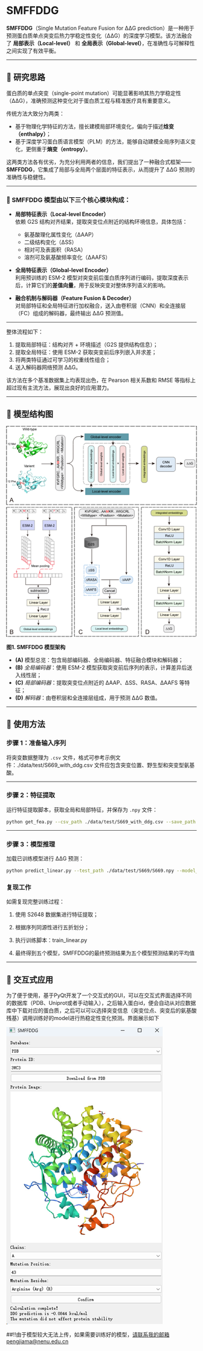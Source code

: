 # SMFFDDG

**SMFFDDG**（Single Mutation Feature Fusion for ΔΔG prediction）是一种用于预测蛋白质单点突变后热力学稳定性变化（ΔΔG）的深度学习模型。该方法融合了 **局部表示（Local-level）** 和 **全局表示（Global-level）**，在准确性与可解释性之间实现了有效平衡。

---

## 🧬 研究思路

蛋白质的单点突变（single-point mutation）可能显著影响其热力学稳定性（ΔΔG），准确预测这种变化对于蛋白质工程与精准医疗具有重要意义。

传统方法大致分为两类：

- 基于物理化学特征的方法，擅长建模局部环境变化，偏向于描述**焓变（enthalpy）**；
- 基于深度学习蛋白质语言模型（PLM）的方法，能够自动建模全局序列语义变化，更侧重于**熵变（entropy）**。

这两类方法各有优劣，为充分利用两者的信息，我们提出了一种融合式框架——**SMFFDDG**，它集成了局部与全局两个层面的特征表示，从而提升了 ΔΔG 预测的准确性与稳健性。

---

### 🔧 SMFFDDG 模型由以下三个核心模块构成：

- **局部特征表示（Local-level Encoder）**  
  依赖 G2S 结构对齐结果，提取突变位点附近的结构环境信息，具体包括：
  - 氨基酸理化属性变化（ΔAAP）
  - 二级结构变化（ΔSS）
  - 相对可及表面积（RASA）
  - 溶剂可及氨基酸频率变化（ΔAAFS）

- **全局特征表示（Global-level Encoder）**  
  利用预训练的 ESM-2 模型对突变前后蛋白质序列进行编码，提取深度表示后，计算它们的**差值向量**，用于反映突变对整体序列语义的影响。

- **融合机制与解码器（Feature Fusion & Decoder）**  
  对局部特征和全局特征进行加权融合，送入由卷积层（CNN）和全连接层（FC）组成的解码器，最终输出 ΔΔG 预测值。

---

整体流程如下：

1. 提取局部特征：结构对齐 + 环境描述（G2S 提供结构信息）；
2. 提取全局特征：使用 ESM-2 获取突变前后序列嵌入并求差；
3. 将两类特征通过可学习的权重线性组合；
4. 送入解码器网络预测 ΔΔG。

该方法在多个基准数据集上均表现出色，在 Pearson 相关系数和 RMSE 等指标上超过现有主流方法，展现出良好的应用潜力。

---



## 🧱 模型结构图

![SMFFDDG 架构图](./image/method.png)

**图1. SMFFDDG 模型架构**

- **(A)** 模型总览：包含局部编码器、全局编码器、特征融合模块和解码器；
- **(B)** *全局编码器*：使用 ESM-2 模型获取突变前后序列的表示，计算差异后送入线性层；
- **(C)** *局部编码器*：提取突变位点附近的 ΔAAP、ΔSS、RASA、ΔAAFS 等特征；
- **(D)** *解码器*：由卷积层和全连接层组成，用于预测 ΔΔG 数值。

---

## 🚀 使用方法

### 步骤 1：准备输入序列

将突变数据整理为 `.csv` 文件，格式可参考示例文件：./data/test/S669_with_ddg.csv 文件应包含突变位置、野生型和突变型氨基酸。

---

### 步骤 2：特征提取

运行特征提取脚本，获取全局和局部特征，并保存为 `.npy` 文件：

```bash
python get_fea.py --csv_path ./data/test/S669_with_ddg.csv --save_path ./data/test/S669/S669.npy
```
---

### 步骤 3：模型推理
加载已训练模型进行 ΔΔG 预测：
```bash
python predict_linear.py --test_path ./data/test/S669/S669.npy --model_dir ./Linear_model
```

### 复现工作

如需复现完整训练过程：

1. 使用 S2648 数据集进行特征提取；

2. 根据序列同源性进行五折划分；

3. 执行训练脚本：train_linear.py
  
4. 最终得到五个模型，SMFFDDG的最终预测结果为五个模型预测结果的平均值

---


## 🚀 交互式应用
为了便于使用，基于PyQt开发了一个交互式的GUI，可以在交互式界面选择不同的数据库（PDB、Uniprot或者手动输入），之后输入蛋白id，便会自动从对应数据库中下载对应的蛋白质，之后可以可以选择突变信息（突变位点、突变后的氨基酸残基）调用训练好的model进行热稳定性变化预测。界面展示如下

![SMFFDDG GUI交互式界面](./image/GUI2.png)

##!!由于模型较大无法上传，如果需要训练好的模型，请联系我的邮箱pengjiama@nenu.edu.cn
